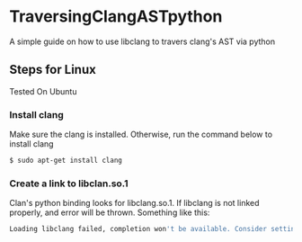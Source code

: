 # TraversingClangASTpython
A simple guide on how to use libclang to travers clang's AST via python

## Steps for Linux
Tested On Ubuntu

### Install clang
Make sure the clang is installed. Otherwise, run the command below to install clang
```sh
$ sudo apt-get install clang
```

### Create a link to libclan.so.1
Clan's python binding looks for libclang.so.1.
If libclang is not linked properly, and error will be thrown. Something like this:
```sh
Loading libclang failed, completion won't be available. Consider setting g:clang_library_path
```

